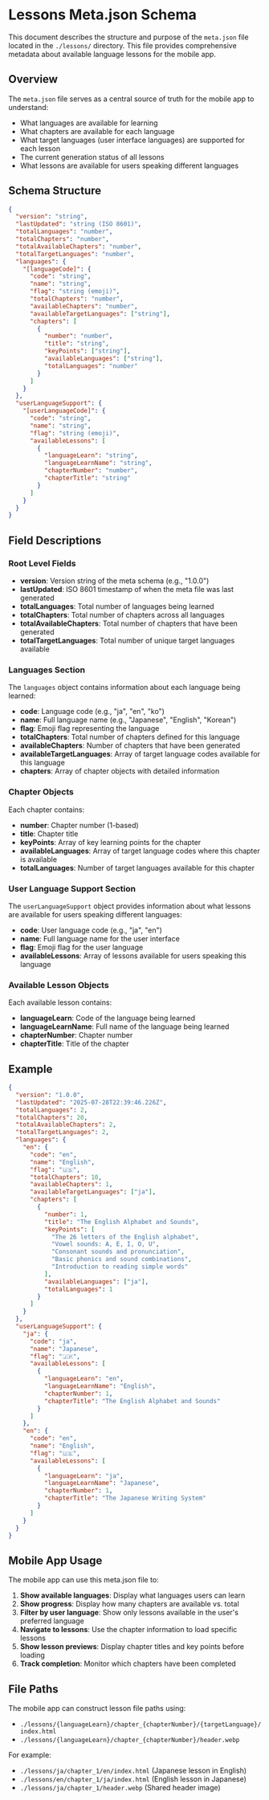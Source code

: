 # Lessons Meta.json Schema

This document describes the structure and purpose of the `meta.json` file located in the `./lessons/` directory. This file provides comprehensive metadata about available language lessons for the mobile app.

## Overview

The `meta.json` file serves as a central source of truth for the mobile app to understand:
- What languages are available for learning
- What chapters are available for each language
- What target languages (user interface languages) are supported for each lesson
- The current generation status of all lessons
- What lessons are available for users speaking different languages

## Schema Structure

```json
{
  "version": "string",
  "lastUpdated": "string (ISO 8601)",
  "totalLanguages": "number",
  "totalChapters": "number", 
  "totalAvailableChapters": "number",
  "totalTargetLanguages": "number",
  "languages": {
    "[languageCode]": {
      "code": "string",
      "name": "string", 
      "flag": "string (emoji)",
      "totalChapters": "number",
      "availableChapters": "number",
      "availableTargetLanguages": ["string"],
      "chapters": [
        {
          "number": "number",
          "title": "string",
          "keyPoints": ["string"],
          "availableLanguages": ["string"],
          "totalLanguages": "number"
        }
      ]
    }
  },
  "userLanguageSupport": {
    "[userLanguageCode]": {
      "code": "string",
      "name": "string",
      "flag": "string (emoji)", 
      "availableLessons": [
        {
          "languageLearn": "string",
          "languageLearnName": "string",
          "chapterNumber": "number",
          "chapterTitle": "string"
        }
      ]
    }
  }
}
```

## Field Descriptions

### Root Level Fields

- **version**: Version string of the meta schema (e.g., "1.0.0")
- **lastUpdated**: ISO 8601 timestamp of when the meta file was last generated
- **totalLanguages**: Total number of languages being learned
- **totalChapters**: Total number of chapters across all languages
- **totalAvailableChapters**: Total number of chapters that have been generated
- **totalTargetLanguages**: Total number of unique target languages available

### Languages Section

The `languages` object contains information about each language being learned:

- **code**: Language code (e.g., "ja", "en", "ko")
- **name**: Full language name (e.g., "Japanese", "English", "Korean")
- **flag**: Emoji flag representing the language
- **totalChapters**: Total number of chapters defined for this language
- **availableChapters**: Number of chapters that have been generated
- **availableTargetLanguages**: Array of target language codes available for this language
- **chapters**: Array of chapter objects with detailed information

### Chapter Objects

Each chapter contains:

- **number**: Chapter number (1-based)
- **title**: Chapter title
- **keyPoints**: Array of key learning points for the chapter
- **availableLanguages**: Array of target language codes where this chapter is available
- **totalLanguages**: Number of target languages available for this chapter

### User Language Support Section

The `userLanguageSupport` object provides information about what lessons are available for users speaking different languages:

- **code**: User language code (e.g., "ja", "en")
- **name**: Full language name for the user interface
- **flag**: Emoji flag for the user language
- **availableLessons**: Array of lessons available for users speaking this language

### Available Lesson Objects

Each available lesson contains:

- **languageLearn**: Code of the language being learned
- **languageLearnName**: Full name of the language being learned
- **chapterNumber**: Chapter number
- **chapterTitle**: Title of the chapter

## Example

```json
{
  "version": "1.0.0",
  "lastUpdated": "2025-07-28T22:39:46.226Z",
  "totalLanguages": 2,
  "totalChapters": 20,
  "totalAvailableChapters": 2,
  "totalTargetLanguages": 2,
  "languages": {
    "en": {
      "code": "en",
      "name": "English",
      "flag": "🇺🇸",
      "totalChapters": 10,
      "availableChapters": 1,
      "availableTargetLanguages": ["ja"],
      "chapters": [
        {
          "number": 1,
          "title": "The English Alphabet and Sounds",
          "keyPoints": [
            "The 26 letters of the English alphabet",
            "Vowel sounds: A, E, I, O, U",
            "Consonant sounds and pronunciation",
            "Basic phonics and sound combinations",
            "Introduction to reading simple words"
          ],
          "availableLanguages": ["ja"],
          "totalLanguages": 1
        }
      ]
    }
  },
  "userLanguageSupport": {
    "ja": {
      "code": "ja",
      "name": "Japanese",
      "flag": "🇯🇵",
      "availableLessons": [
        {
          "languageLearn": "en",
          "languageLearnName": "English",
          "chapterNumber": 1,
          "chapterTitle": "The English Alphabet and Sounds"
        }
      ]
    },
    "en": {
      "code": "en",
      "name": "English",
      "flag": "🇺🇸",
      "availableLessons": [
        {
          "languageLearn": "ja",
          "languageLearnName": "Japanese",
          "chapterNumber": 1,
          "chapterTitle": "The Japanese Writing System"
        }
      ]
    }
  }
}
```

## Mobile App Usage

The mobile app can use this meta.json file to:

1. **Show available languages**: Display what languages users can learn
2. **Show progress**: Display how many chapters are available vs. total
3. **Filter by user language**: Show only lessons available in the user's preferred language
4. **Navigate to lessons**: Use the chapter information to load specific lessons
5. **Show lesson previews**: Display chapter titles and key points before loading
6. **Track completion**: Monitor which chapters have been completed

## File Paths

The mobile app can construct lesson file paths using:
- `./lessons/{languageLearn}/chapter_{chapterNumber}/{targetLanguage}/index.html`
- `./lessons/{languageLearn}/chapter_{chapterNumber}/header.webp`

For example:
- `./lessons/ja/chapter_1/en/index.html` (Japanese lesson in English)
- `./lessons/en/chapter_1/ja/index.html` (English lesson in Japanese)
- `./lessons/ja/chapter_1/header.webp` (Shared header image) 